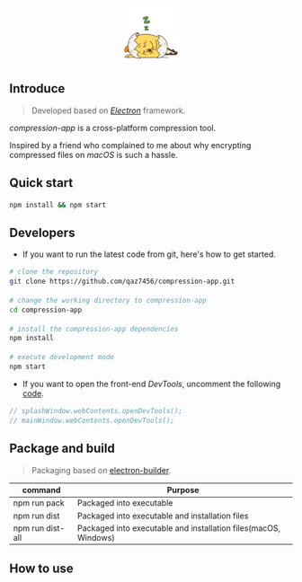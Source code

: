 <div align='center'>
  <img src='https://github.com/qaz7456/compression-app/blob/main/front-end/images/sleep.gif' width='100' />
</div>

## Introduce
> Developed based on [*Electron*][2] framework.

*compression-app* is a cross-platform compression tool.

Inspired by a friend who complained to me about why encrypting compressed files on *macOS* is such a hassle.

## Quick start
```bash
npm install && npm start
```
## Developers
- If you want to run the latest code from git, here's how to get started.
```bash
# clone the repository
git clone https://github.com/qaz7456/compression-app.git

# change the working directory to compression-app
cd compression-app

# install the compression-app dependencies
npm install

# execute development mode
npm start
```
- If you want to open the front-end *DevTools*, uncomment the following [code][4].
```javascript
// splashWindow.webContents.openDevTools();
// mainWindow.webContents.openDevTools();
```

## Package and build
> Packaging based on [electron-builder][3].

|  command  |  Purpose  |
|    ---    |   ---     |
|  npm run pack | Packaged into executable  |
|  npm run dist  |  Packaged into executable and installation files |
|  npm run dist-all |  Packaged into executable and installation files(macOS, Windows) |


## How to use
[](https://user-images.githubusercontent.com/25022140/182281916-a472cf4e-9dab-4b49-932b-499d2658ce88.webm)

[1]: https://github.com/qaz7456/compression-app/blob/main/front-end/images/sleep.gif
[2]: https://www.electronjs.org/docs/latest/
[3]: https://www.electron.build/
[4]: https://github.com/qaz7456/compression-app/blob/e69852a2bbf8a71fc2a6c292bb81dfdfb9c9b832/main.js#L62-L64
